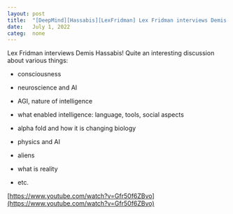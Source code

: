 ```yaml
---
layout: post
title:  "[DeepMind][Hassabis][LexFridman] Lex Fridman interviews Demis Hassabis"
date:   July 1, 2022
categ:  none
---
```




Lex Fridman interviews Demis Hassabis! Quite an interesting discussion about various things:

* consciousness

* neuroscience and AI

* AGI, nature of intelligence 

* what enabled intelligence: language, tools, social aspects

* alpha fold and how it is changing biology

* physics and AI

* aliens

* what is reality 

* etc.



[https://www.youtube.com/watch?v=Gfr50f6ZBvo](https://www.youtube.com/watch?v=Gfr50f6ZBvo)

 

